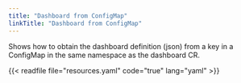 ```yaml
---
title: "Dashboard from ConfigMap"
linkTitle: "Dashboard from ConfigMap"
---
```


Shows how to obtain the dashboard definition (json) from a key in a ConfigMap in the same namespace as the dashboard CR.

{{< readfile file="resources.yaml" code="true" lang="yaml" >}}

